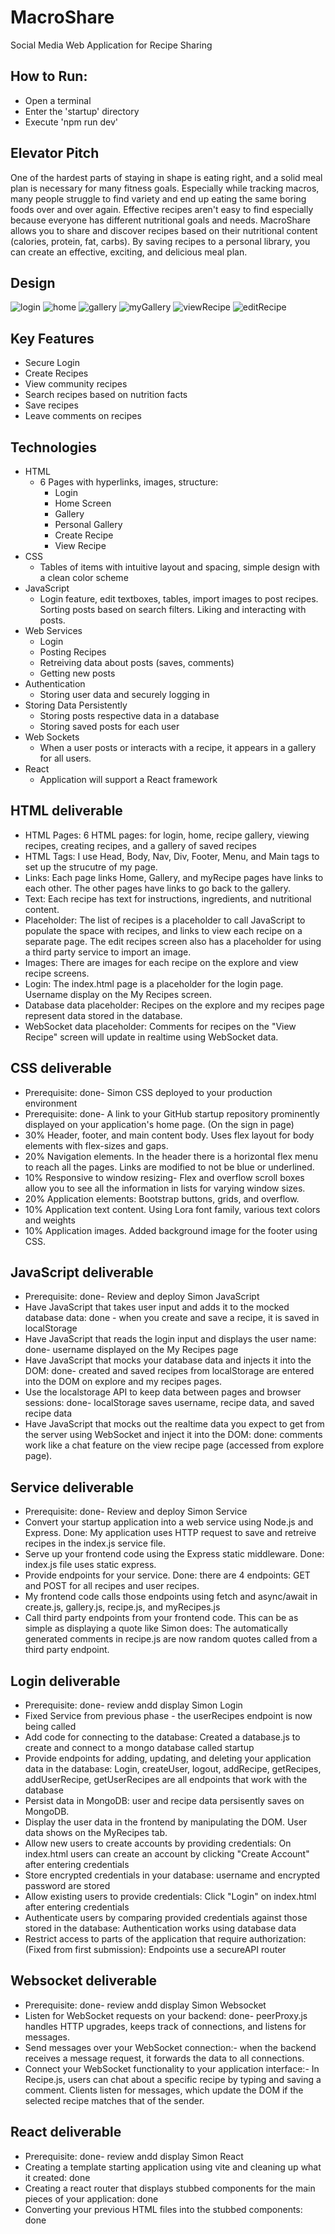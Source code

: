 # MacroShare
Social Media Web Application for Recipe Sharing
## How to Run:
+ Open a terminal
+ Enter the 'startup' directory
+ Execute 'npm run dev'
## Elevator Pitch
One of the hardest parts of staying in shape is eating right, and a solid meal plan is necessary for many fitness goals. Especially while tracking macros, many people struggle to find variety and end up eating the same boring foods over and over again. Effective recipes aren't easy to find especially because everyone has different nutritional goals and needs. MacroShare allows you to share and discover recipes based on their nutritional content (calories, protein, fat, carbs). By saving recipes to a personal library, you can create an effective, exciting, and delicious meal plan. 
## Design
![login](/public/images/login.png)
![home](/public/images/home.png)
![gallery](/public/images/gallery.png)
![myGallery](/public/images/myGallery.png)
![viewRecipe](/public/images/viewRecipe.png)
![editRecipe](/public/images/editRecipe.png)
## Key Features
  + Secure Login
  + Create Recipes
  + View community recipes
  + Search recipes based on nutrition facts
  + Save recipes
  + Leave comments on recipes
## Technologies 
  + HTML
    + 6 Pages with hyperlinks, images, structure:
        + Login
        + Home Screen
        + Gallery
        + Personal Gallery
        + Create Recipe
        + View Recipe
  + CSS
      + Tables of items with intuitive layout and spacing, simple design with a clean color scheme
  + JavaScript
      + Login feature, edit textboxes, tables, import images to post recipes. Sorting posts based on search filters. Liking and interacting with posts.
  + Web Services
      + Login
      + Posting Recipes
      + Retreiving data about posts (saves, comments)
      + Getting new posts
  + Authentication
    + Storing user data and securely logging in
  + Storing Data Persistently
    + Storing posts respective data in a database
    + Storing saved posts for each user
  + Web Sockets
      + When a user posts or interacts with a recipe, it appears in a gallery for all users. 
  + React
      + Application will support a React framework

## HTML deliverable
  + HTML Pages: 6 HTML pages: for login, home, recipe gallery, viewing recipes, creating recipes, and a gallery of saved recipes 
  + HTML Tags: I use Head, Body, Nav, Div, Footer, Menu, and Main tags to set up the strucutre of my page. 
  + Links: Each page links Home, Gallery, and myRecipe pages have links to each other. The other pages have links to go back to the gallery. 
  + Text: Each recipe has text for instructions, ingredients, and nutritional content. 
  + Placeholder: The list of recipes is a placeholder to call JavaScript to populate the space with recipes, and links to view each recipe on a separate page. The edit recipes screen also has a placeholder for using a third party service to import an image. 
  + Images: There are images for each recipe on the explore and view recipe screens. 
  + Login: The index.html page is a placeholder for the login page. Username display on the My Recipes screen. 
  + Database data placeholder: Recipes on the explore and my recipes page represent data stored in the database. 
  + WebSocket data placeholder: Comments for recipes on the "View Recipe" screen will update in realtime using WebSocket data. 
  
## CSS deliverable
  + Prerequisite: done- Simon CSS deployed to your production environment
  + Prerequisite: done- A link to your GitHub startup repository prominently displayed on your 			    application's home page. (On the sign in page)
  + 30% Header, footer, and main content body. Uses flex layout for body elements with flex-sizes and gaps. 
  + 20% Navigation elements. In the header there is a horizontal flex menu to reach all the pages. Links are modified to not be blue or underlined. 
  + 10% Responsive to window resizing- Flex and overflow scroll boxes allow you to see all the information in lists for varying window sizes. 
  + 20% Application elements: Bootstrap buttons, grids, and overflow. 
  + 10% Application text content. Using Lora font family, various text colors and weights
  + 10% Application images. Added background image for the footer using CSS.

## JavaScript deliverable
  + Prerequisite: done- Review and deploy Simon JavaScript
  + Have JavaScript that takes user input and adds it to the mocked database data: done - when you create and save a recipe, it is saved in localStorage
  + Have JavaScript that reads the login input and displays the user name: done- username displayed on the My Recipes page
  + Have JavaScript that mocks your database data and injects it into the DOM: done- created and saved recipes from localStorage are entered into the DOM on explore and my recipes pages.
  + Use the localstorage API to keep data between pages and browser sessions: done- localStorage saves username, recipe data, and saved recipe data
  + Have JavaScript that mocks out the realtime data you expect to get from the server using WebSocket and inject it into the DOM: done: comments work like a chat feature on the view recipe page (accessed from explore page). 

## Service deliverable
  + Prerequisite: done- Review and deploy Simon Service
  + Convert your startup application into a web service using Node.js and Express. Done: My application uses HTTP request to save and retreive recipes in the index.js service file. 
  + Serve up your frontend code using the Express static middleware. Done: index.js file uses static express. 
  + Provide endpoints for your service. Done: there are 4 endpoints: GET and POST for all recipes and user recipes. 
  + My frontend code calls those endpoints using fetch and async/await in create.js, gallery.js, recipe.js, and myRecipes.js
  + Call third party endpoints from your frontend code. This can be as simple as displaying a quote like Simon does: The automatically generated comments in recipe.js are now random quotes called from a third party endpoint.

## Login deliverable
  + Prerequisite: done- review andd display Simon Login
  + Fixed Service from previous phase - the userRecipes endpoint is now being called
  + Add code for connecting to the database: Created a database.js to create and connect to a mongo database called startup
  + Provide endpoints for adding, updating, and deleting your application data in the database: Login, createUser, logout, addRecipe, getRecipes, addUserRecipe, getUserRecipes are all endpoints that work with the database
  + Persist data in MongoDB: user and recipe data persisently saves on MongoDB.
  + Display the user data in the frontend by manipulating the DOM. User data shows on the MyRecipes tab. 
  + Allow new users to create accounts by providing credentials: On index.html users can create an account by clicking "Create Account" after entering credentials
  + Store encrypted credentials in your database: username and encrypted password are stored
  + Allow existing users to provide credentials: Click "Login" on index.html after entering credentials
  + Authenticate users by comparing provided credentials against those stored in the database: Authentication works using database data
  + Restrict access to parts of the application that require authorization: (Fixed from first submission): Endpoints use a secureAPI router

## Websocket deliverable
  + Prerequisite: done- review andd display Simon Websocket
  + Listen for WebSocket requests on your backend: done- peerProxy.js handles HTTP upgrades, keeps track of connections, and listens for messages. 
  + Send messages over your WebSocket connection:- when the backend receives a message request, it forwards the data to all connections. 
  + Connect your WebSocket functionality to your application interface:- In Recipe.js, users can chat about a specific recipe by typing and saving a comment. Clients listen for messages, which update the DOM if the selected recipe matches that of the sender.

## React deliverable
  + Prerequisite: done- review andd display Simon React
  + Creating a template starting application using vite and cleaning up what it created: done
  + Creating a react router that displays stubbed components for the main pieces of your application: done
  + Converting your previous HTML files into the stubbed components: done







 

